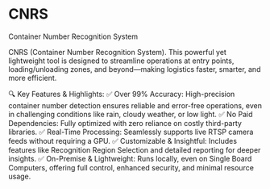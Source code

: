 # CNRS
Container Number Recognition System

CNRS (Container Number Recognition System). This powerful yet lightweight tool is designed to streamline operations at entry points, loading/unloading zones, and beyond—making logistics faster, smarter, and more efficient.
 
🔍 Key Features & Highlights:
✅ Over 99% Accuracy: High-precision container number detection ensures reliable and error-free operations, even in challenging conditions like rain, cloudy weather, or low light.
✅ No Paid Dependencies: Fully optimized with zero reliance on costly third-party libraries.
✅ Real-Time Processing: Seamlessly supports live RTSP camera feeds without requiring a GPU.
✅ Customizable & Insightful: Includes features like Recognition Region Selection and detailed reporting for deeper insights.
✅ On-Premise & Lightweight: Runs locally, even on Single Board Computers, offering full control, enhanced security, and minimal resource usage.

